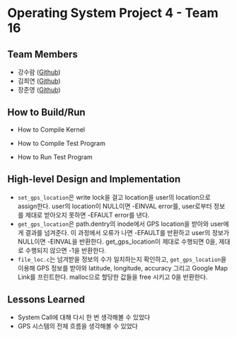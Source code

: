 # Operating System Project 4 - Team 16

## Team Members

- 강수람 ([Github](https://github.com/sooram))
- 김희연 ([Github](https://github.com/s-01))
- 장준영 ([Github](https://github.com/ailrun))

## How to Build/Run

- How to Compile Kernel

- How to Compile Test Program

- How to Run Test Program

## High-level Design and Implementation

- `set_gps_location`은 write lock을 걸고 location을 user의 location으로 assign한다. user의 location이 NULL이면 -EINVAL error를, user로부터 정보를 제대로 받아오지 못하면 -EFAULT error를 낸다.
- `get_gps_location`은 path.dentry의 inode에서 GPS location을 받아와 user에게 결과를 넘겨준다. 이 과정에서 오류가 나면 -EFAULT를 반환하고 user의 정보가 NULL이면 -EINVAL을 반환한다. get_gps_location이 제대로 수행되면 0을, 제대로 수행되지 않으면 -1을 반환한다.
- `file_loc.c`는 넘겨받을 정보의 수가 일치하는지 확인하고, `get_gps_location`을 이용해 GPS 정보를 받아와 latitude, longitude, accuracy 그리고 Google Map Link를 프린트한다. malloc으로 할당한 값들을 free 시키고 0을 반환한다.

## Lessons Learned

- System Call에 대해 다시 한 번 생각해볼 수 있었다
- GPS 시스템의 전체 흐름을 생각해볼 수 있었다
